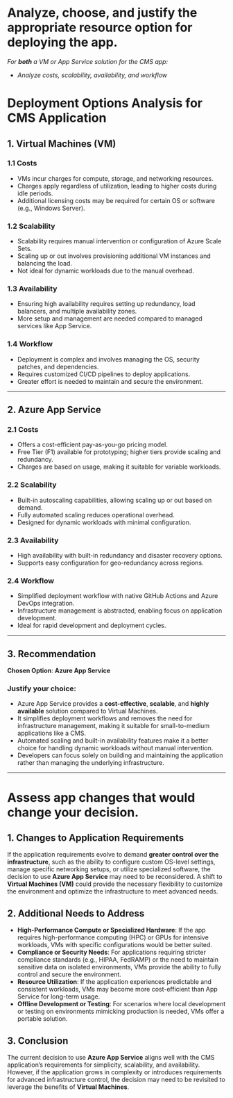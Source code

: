 
# Analyze, choose, and justify the appropriate resource option for deploying the app.
*For **both** a VM or App Service solution for the CMS app:*
- *Analyze costs, scalability, availability, and workflow*
# Deployment Options Analysis for CMS Application

## 1. Virtual Machines (VM)

### 1.1 Costs
- VMs incur charges for compute, storage, and networking resources.
- Charges apply regardless of utilization, leading to higher costs during idle periods.
- Additional licensing costs may be required for certain OS or software (e.g., Windows Server).

### 1.2 Scalability
- Scalability requires manual intervention or configuration of Azure Scale Sets.
- Scaling up or out involves provisioning additional VM instances and balancing the load.
- Not ideal for dynamic workloads due to the manual overhead.

### 1.3 Availability
- Ensuring high availability requires setting up redundancy, load balancers, and multiple availability zones.
- More setup and management are needed compared to managed services like App Service.

### 1.4 Workflow
- Deployment is complex and involves managing the OS, security patches, and dependencies.
- Requires customized CI/CD pipelines to deploy applications.
- Greater effort is needed to maintain and secure the environment.

---

## 2. Azure App Service

### 2.1 Costs
- Offers a cost-efficient pay-as-you-go pricing model.
- Free Tier (F1) available for prototyping; higher tiers provide scaling and redundancy.
- Charges are based on usage, making it suitable for variable workloads.

### 2.2 Scalability
- Built-in autoscaling capabilities, allowing scaling up or out based on demand.
- Fully automated scaling reduces operational overhead.
- Designed for dynamic workloads with minimal configuration.

### 2.3 Availability
- High availability with built-in redundancy and disaster recovery options.
- Supports easy configuration for geo-redundancy across regions.

### 2.4 Workflow
- Simplified deployment workflow with native GitHub Actions and Azure DevOps integration.
- Infrastructure management is abstracted, enabling focus on application development.
- Ideal for rapid development and deployment cycles.

---
## 3. Recommendation
**Chosen Option**: **Azure App Service**

### Justify your choice:
- Azure App Service provides a **cost-effective**, **scalable**, and **highly available** solution compared to Virtual Machines.
- It simplifies deployment workflows and removes the need for infrastructure management, making it suitable for small-to-medium applications like a CMS.
- Automated scaling and built-in availability features make it a better choice for handling dynamic workloads without manual intervention.
- Developers can focus solely on building and maintaining the application rather than managing the underlying infrastructure.
---

# Assess app changes that would change your decision.

## 1. Changes to Application Requirements
If the application requirements evolve to demand **greater control over the infrastructure**, such as the ability to configure custom OS-level settings, manage specific networking setups, or utilize specialized software, the decision to use **Azure App Service** may need to be reconsidered. A shift to **Virtual Machines (VM)** could provide the necessary flexibility to customize the environment and optimize the infrastructure to meet advanced needs.

## 2. Additional Needs to Address
- **High-Performance Compute or Specialized Hardware**: If the app requires high-performance computing (HPC) or GPUs for intensive workloads, VMs with specific configurations would be better suited.
- **Compliance or Security Needs**: For applications requiring stricter compliance standards (e.g., HIPAA, FedRAMP) or the need to maintain sensitive data on isolated environments, VMs provide the ability to fully control and secure the environment.
- **Resource Utilization**: If the application experiences predictable and consistent workloads, VMs may become more cost-efficient than App Service for long-term usage.
- **Offline Development or Testing**: For scenarios where local development or testing on environments mimicking production is needed, VMs offer a portable solution.

## 3. Conclusion
The current decision to use **Azure App Service** aligns well with the CMS application’s requirements for simplicity, scalability, and availability. However, if the application grows in complexity or introduces requirements for advanced infrastructure control, the decision may need to be revisited to leverage the benefits of **Virtual Machines**.
